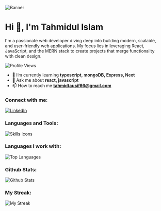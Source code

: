 ![Banner](https://camo.githubusercontent.com/6f87276238fc4d6742e582f1084db307e09aec5e9f223bea9935204fdfe3e5d7/68747470733a2f2f737465616d75736572696d616765732d612e616b616d616968642e6e65742f7567632f313735303139323538303737373332363336302f333434333938313339313833393146333344354235413638314344314532463830333530353643322f)

# Hi 👋, I'm Tahmidul Islam
I'm a passionate web developer diving deep into building modern, scalable, and user-friendly web applications. My focus lies in leveraging React, JavaScript, and the MERN stack to create projects that merge functionality with clean design.

![Profile Views](https://komarev.com/ghpvc/?username=tahmidtausif&label=Profile%20views&color=0e75b6&style=flat)

- 🌱 I’m currently learning **typescript, mongoDB, Express, Next**
- 💬 Ask me about **react, javascript**
- 📫 How to reach me **tahmidtausif66@gmail.com**

### Connect with me:
[![LinkedIn](https://raw.githubusercontent.com/rahuldkjain/github-profile-readme-generator/master/src/images/icons/Social/linked-in-alt.svg)](https://linkedin.com/in/tahmidul-islam3)

### Languages and Tools:
![Skills Icons](https://skillicons.dev/icons?i=js,html,css,nextjs,redux,react,express,mongodb,nodejs,ts,tailwind,postman,bootstrap,figma,firebase,latex,netlify,npm,py,vscode,git)

### Languages I work with:
![Top Languages](https://github-readme-stats.vercel.app/api/top-langs?username=tahmidtausif&show_icons=true&locale=en&layout=compact)

### Github Stats:
![Github Stats](https://github-readme-stats.vercel.app/api?username=tahmidtausif&show_icons=true&locale=en)

### My Streak:
![My Streak](https://github-readme-streak-stats.herokuapp.com/?user=tahmidtausif)

